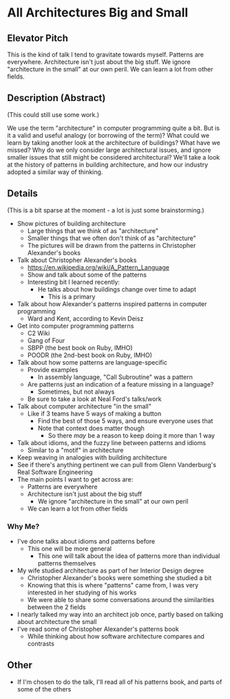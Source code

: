 # All Architectures Big and Small

## Elevator Pitch

This is the kind of talk I tend to gravitate towards myself.
Patterns are everywhere. Architecture isn't just about the big stuff.
We ignore "architecture in the small" at our own peril.
We can learn a lot from other fields.


## Description (Abstract)

(This could still use some work.)

We use the term "architecture" in computer programming quite a bit.
But is it a valid and useful analogy (or borrowing of the term)?
What could we learn by taking another look at the architecture of buildings?
What have we missed?
Why do we only consider large architectural issues,
and ignore smaller issues that still might be considered architectural?
We'll take a look at the history of patterns in building architecture,
and how our industry adopted a similar way of thinking.


## Details

(This is a bit sparse at the moment - a lot is just some brainstorming.)

* Show pictures of building architecture
    * Large things that we think of as "architecture"
    * Smaller things that we often don't think of as "architecture"
    * The pictures will be drawn from the patterns in Christopher Alexander's books
* Talk about Christopher Alexander's books
    * https://en.wikipedia.org/wiki/A_Pattern_Language
    * Show and talk about some of the patterns
    * Interesting bit I learned recently:
        * He talks about how buildings change over time to adapt
            * This is a primary
* Talk about how Alexander's patterns inspired patterns in computer programming
    * Ward and Kent, according to Kevin Deisz
* Get into computer programming patterns
    * C2 Wiki
    * Gang of Four
    * SBPP (the best book on Ruby, IMHO)
    * POODR (the 2nd-best book on Ruby, IMHO)
* Talk about how some patterns are language-specific
    * Provide examples
        * In assembly language, "Call Subroutine" was a pattern
    * Are patterns just an indication of a feature missing in a language?
        * Sometimes, but not always
    * Be sure to take a look at Neal Ford's talks/work
* Talk about computer architecture "in the small"
    * Like if 3 teams have 5 ways of making a button
        * Find the best of those 5 ways, and ensure everyone uses that
        * Note that context does matter though
            * So there *may* be a reason to keep doing it more than 1 way
* Talk about idioms, and the fuzzy line between patterns and idioms
    * Similar to a "motif" in architecture
* Keep weaving in analogies with building architecture
* See if there's anything pertinent we can pull from Glenn Vanderburg's Real Software Engineering
* The main points I want to get across are:
    * Patterns are everywhere
    * Architecture isn't just about the big stuff
        * We ignore "architecture in the small" at our own peril
    * We can learn a lot from other fields

### Why Me?

* I've done talks about idioms and patterns before
    * This one will be more general
        * This one will talk about the idea of patterns more than individual patterns themselves
* My wife studied architecture as part of her Interior Design degree
    * Christopher Alexander's books were something she studied a bit
    * Knowing that this is where "patterns" came from, I was very interested in her studying of his works
    * We were able to share some conversations around the similarities between the 2 fields
* I nearly talked my way into an architect job once, partly based on talking about architecture the small
* I've read some of Christopher Alexander's patterns book
    * While thinking about how software architecture compares and contrasts


## Other

* If I'm chosen to do the talk, I'll read all of his patterns book, and parts of some of the others
